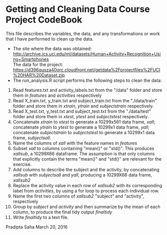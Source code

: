 Getting and Cleaning Data Course Project CodeBook
=================================================
This file describes the variables, the data, and any transformations or work that I have performed to clean up the data.  
* The site where the data was obtained:  
http://archive.ics.uci.edu/ml/datasets/Human+Activity+Recognition+Using+Smartphones      
The data for the project:  
https://d396qusza40orc.cloudfront.net/getdata%2Fprojectfiles%2FUCI%20HAR%20Dataset.zip  
* The run_analysis.R script performs the following steps to clean the data:   
 1. Read features.txt and activity_labels.txt from the "/data" folder and store them in *features* and *activities* respectively
2. Read X_train.txt, y_train.txt and subject_train.txt from the "./data/train" folder and store them in *xtrain*, *ytrain* and *subjectstrain* respectively.       
 2. Read X_test.txt, y_test.txt and subject_test.txt from the "./data/test" folder and store them in *xtest*, *ytest* and *subjectstest* respectively.  
 3. Concatenate *xtrain* to *xtest* to generate a 10299x561 data frame, *xall*; concatenate *ytrain* to *ytest* to generate a 10299x1 data frame, *yall*; concatenate *subjectstrain* to *subjectstest* to generate a 10299x1 data frame, *subjectsall*.  
4. Name the columns of *xall* with the feature names in *features*
5. Subset  *xall* to columns containing "mean()" or "std()". This produces *xallsub*, a 10299X66 dataframe. The assumption is that only columns that explicitly contain the terms "mean()" and "std()" are relevant for the exercise.
6. Add columns to describe the subject and the activity, by concatenating *xallsub* with *subjectsall* and *yall*, producing a 10299X68 data frame, *xallsub2*
7. Replace the activity value in each row of *xallsub2* with its corresponding label from *activities*, by using a for loop to process each individual row.
8. Name the first two columns of *xallsub2*  "subject" and "activity", respectively
9. Group by *subject* and *activity* and then summarize by the mean of each column, to produce the final tidy output *finaltidy*
10. Write *finaltidy* to a text file.
 
Pradipta Saha March 20, 2016